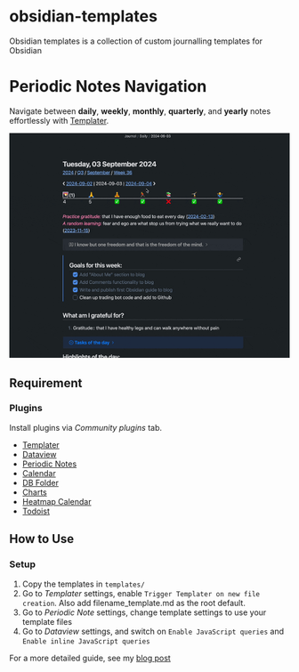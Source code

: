 # obsidian-templates
Obsidian templates is a collection of custom journalling templates for Obsidian

# Periodic Notes Navigation

Navigate between **daily**, **weekly**, **monthly**, **quarterly**, and **yearly** notes effortlessly with [Templater](https://github.com/SilentVoid13/Templater).

![Navigation example](assets/periodicNavigation.gif)

## Requirement

### Plugins

Install plugins via _Community plugins_ tab.

- [Templater](https://github.com/SilentVoid13/Templater)
- [Dataview](https://github.com/blacksmithgu/obsidian-dataview)
- [Periodic Notes](https://github.com/liamcain/obsidian-periodic-notes)
- [Calendar](https://github.com/liamcain/obsidian-calendar-plugin)
- [DB Folder](https://github.com/RafaelGB/obsidian-db-folder)
- [Charts](https://charts.phib.ro/Meta/Charts/Charts+Documentation)
- [Heatmap Calendar](https://github.com/Richardsl/heatmap-calendar-obsidian)
- [Todoist](https://github.com/jamiebrynes7/obsidian-todoist-plugin)


## How to Use

### Setup

1. Copy the templates in `templates/` 
2. Go to _Templater_ settings, enable `Trigger Templater on new file creation`. Also add filename_template.md as the root default.
3. Go to _Periodic Note_ settings, change template settings to use your template files
4. Go to _Dataview_ settings, and switch on `Enable JavaScript queries` and `Enable inline JavaScript queries`

For a more detailed guide, see my [blog post](https://vaultofjosh.com/blog/obsidian-periodic-notes/)
